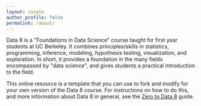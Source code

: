 ```yaml
---
layout: single
author_profile: false
permalink: /about/
---
```


Data 8 is a "Foundations in Data Science" course taught for first year students
at UC Berkeley. It combines principles/skills in statistics, programming,
inference, modeling, hypothesis testing, visualization, and exploration.
In short, it provides a foundation in the many fields encompassed by
"data science", and gives students a practical introduction to the field.

This online resource is a template that you can use to fork and modify for
your own version of the Data 8 course. For instructions on how to do this,
and more information about Data 8 in general, see the
[Zero to Data 8](https://berkeleydsep.gitbook.io/zero-to-data-8/zero-to-data-8/)
guide.
